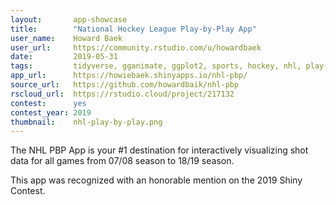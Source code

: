 ```yaml
---
layout:       app-showcase
title:        "National Hockey League Play-by-Play App"
user_name:    Howard Baek
user_url:     https://community.rstudio.com/u/howardbaek
date:         2019-05-31
tags:         tidyverse, gganimate, ggplot2, sports, hockey, nhl, play-by-play
app_url:      https://howiebaek.shinyapps.io/nhl-pbp/
source_url:   https://github.com/howardbaik/nhl-pbp
rscloud_url:  https://rstudio.cloud/project/217132
contest:      yes
contest_year: 2019
thumbnail:    nhl-play-by-play.png
---
```


The NHL PBP App is your #1 destination for interactively visualizing shot data for all games from 07/08 season to 18/19 season.

  
This app was recognized with an honorable mention on the 2019 Shiny Contest.